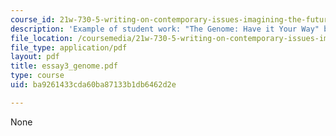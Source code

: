 ```yaml
---
course_id: 21w-730-5-writing-on-contemporary-issues-imagining-the-future-fall-2007
description: 'Example of student work: "The Genome: Have it Your Way" by Hannah Jarrell.'
file_location: /coursemedia/21w-730-5-writing-on-contemporary-issues-imagining-the-future-fall-2007/ba9261433cda60ba87133b1db6462d2e_essay3_genome.pdf
file_type: application/pdf
layout: pdf
title: essay3_genome.pdf
type: course
uid: ba9261433cda60ba87133b1db6462d2e

---
```

None